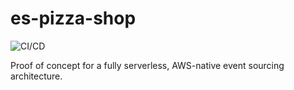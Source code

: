 # es-pizza-shop

![CI/CD](https://github.com/dtraft/es-pizza-shop/workflows/CI/CD/badge.svg)

Proof of concept for a fully serverless, AWS-native event sourcing architecture.
